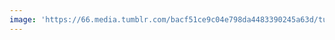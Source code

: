 ```yaml
---
image: 'https://66.media.tumblr.com/bacf51ce9c04e798da4483390245a63d/tumblr_oq1wo4Qrjg1tbdx3so1_1280.jpg'
---
```

